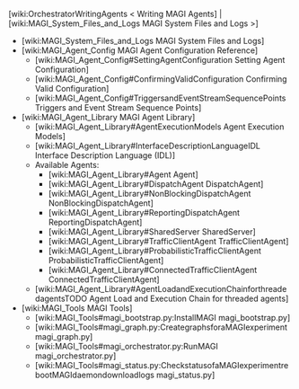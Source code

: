 [wiki:OrchestratorWritingAgents < Writing MAGI Agents] | [wiki:MAGI_System_Files_and_Logs MAGI System Files and Logs >]

* [wiki:MAGI_System_Files_and_Logs MAGI System Files and Logs]
* [wiki:MAGI_Agent_Config MAGI Agent Configuration Reference]
  * [wiki:MAGI_Agent_Config#SettingAgentConfiguration Setting Agent Configuration]
  * [wiki:MAGI_Agent_Config#ConfirmingValidConfiguration Confirming Valid Configuration]
  * [wiki:MAGI_Agent_Config#TriggersandEventStreamSequencePoints Triggers and Event Stream Sequence Points]
* [wiki:MAGI_Agent_Library MAGI Agent Library]
  * [wiki:MAGI_Agent_Library#AgentExecutionModels Agent Execution Models]
  * [wiki:MAGI_Agent_Library#InterfaceDescriptionLanguageIDL Interface Description Language (IDL)]
  * Available Agents:
    * [wiki:MAGI_Agent_Library#Agent Agent]
    * [wiki:MAGI_Agent_Library#DispatchAgent DispatchAgent]
    * [wiki:MAGI_Agent_Library#NonBlockingDispatchAgent NonBlockingDispatchAgent]
    * [wiki:MAGI_Agent_Library#ReportingDispatchAgent ReportingDispatchAgent]
    * [wiki:MAGI_Agent_Library#SharedServer SharedServer]
    * [wiki:MAGI_Agent_Library#TrafficClientAgent TrafficClientAgent]
    * [wiki:MAGI_Agent_Library#ProbabilisticTrafficClientAgent ProbabilisticTrafficClientAgent]
    * [wiki:MAGI_Agent_Library#ConnectedTrafficClientAgent ConnectedTrafficClientAgent]
  * [wiki:MAGI_Agent_Library#AgentLoadandExecutionChainforthreadedagentsTODO Agent Load and Execution Chain for threaded agents]
* [wiki:MAGI_Tools MAGI Tools]
  * [wiki:MAGI_Tools#magi_bootstrap.py:InstallMAGI magi_bootstrap.py]
  * [wiki:MAGI_Tools#magi_graph.py:CreategraphsforaMAGIexperiment magi_graph.py]
  * [wiki:MAGI_Tools#magi_orchestrator.py:RunMAGI magi_orchestrator.py]
  * [wiki:MAGI_Tools#magi_status.py:CheckstatusofaMAGIexperimentrebootMAGIdaemondownloadlogs magi_status.py]